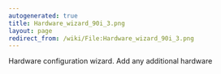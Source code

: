 ```yaml
---
autogenerated: true
title: Hardware_wizard_90i_3.png
layout: page
redirect_from: /wiki/File:Hardware_wizard_90i_3.png
---
```


Hardware configuration wizard. Add any additional hardware

